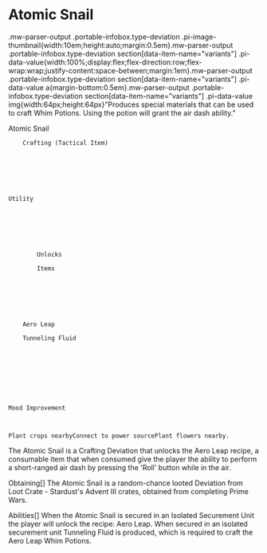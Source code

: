 # Atomic Snail

.mw-parser-output .portable-infobox.type-deviation .pi-image-thumbnail{width:10em;height:auto;margin:0.5em}.mw-parser-output .portable-infobox.type-deviation section[data-item-name="variants"] .pi-data-value{width:100%;display:flex;flex-direction:row;flex-wrap:wrap;justify-content:space-between;margin:1em}.mw-parser-output .portable-infobox.type-deviation section[data-item-name="variants"] .pi-data-value a{margin-bottom:0.5em}.mw-parser-output .portable-infobox.type-deviation section[data-item-name="variants"] .pi-data-value img{width:64px;height:64px}"Produces special materials that can be used to craft Whim Potions. Using the potion will grant the air dash ability."

Atomic Snail


	
		
		
	
	


	
	
	
	
	
	
	
		Crafting (Tactical Item)
	
	
	




	Utility

	
	
	
	
		
		
			Unlocks
		
			Items
		
		
	
	
	
	
	
		Aero Leap
	
		Tunneling Fluid
	
	
	






	Mood Improvement


	
	Plant crops nearbyConnect to power sourcePlant flowers nearby.







The Atomic Snail is a Crafting Deviation that unlocks the Aero Leap recipe, a consumable item that when consumed give the player the ability to perform a short-ranged air dash by pressing the 'Roll' button while in the air.

Obtaining[]
The Atomic Snail is a random-chance looted Deviation from Loot Crate - Stardust's Advent III crates, obtained from completing Prime Wars.

Abilities[]
When the Atomic Snail is secured in an Isolated Securement Unit the player will unlock the recipe: Aero Leap.
When secured in an isolated securement unit Tunneling Fluid is produced, which is required to craft the Aero Leap Whim Potions.
